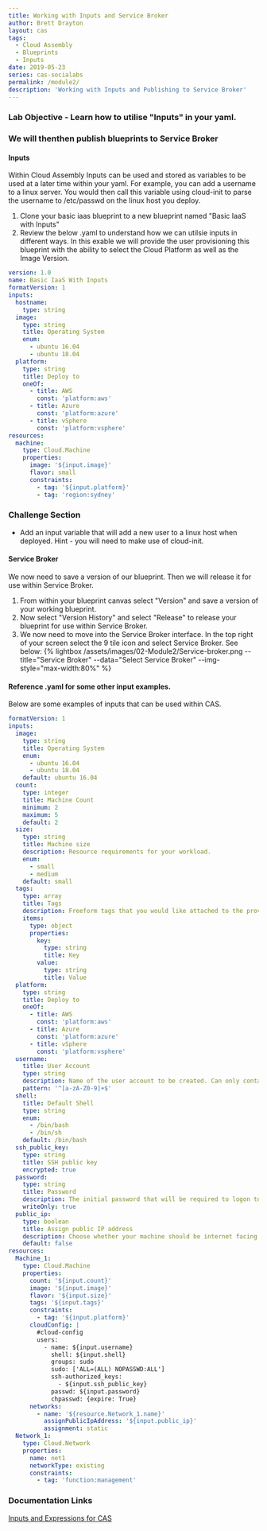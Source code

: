 ```yaml
---
title: Working with Inputs and Service Broker
author: Brett Drayton
layout: cas
tags:
  - Cloud Assembly
  - Blueprints
  - Inputs
date: 2019-05-23
series: cas-socialabs
permalink: /module2/
description: 'Working with Inputs and Publishing to Service Broker'
---
```


### Lab Objective - Learn how to utilise "Inputs" in your yaml.  
### We will thenthen publish blueprints to Service Broker

#### Inputs
Within Cloud Assembly Inputs can be used and stored as variables to be used at a later time within your yaml. For example, you can add a username to a linux server. You would then call this variable using cloud-init to parse the username to /etc/passwd on the linux host you deploy.

1. Clone your basic iaas blueprint to a new blueprint named "Basic IaaS with Inputs"
2. Review the below .yaml to understand how we can utilsie inputs in different ways. In this exable we will provide the user provisioning this blueprint with the ability to select the Cloud Platform as well as the Image Version.

```yaml
version: 1.0
name: Basic IaaS With Inputs
formatVersion: 1
inputs:
  hostname:
    type: string
  image:
    type: string
    title: Operating System
    enum:
      - ubuntu 16.04
      - ubuntu 18.04
  platform:
    type: string
    title: Deploy to
    oneOf:
      - title: AWS
        const: 'platform:aws'
      - title: Azure
        const: 'platform:azure'
      - title: vSphere
        const: 'platform:vsphere'
resources:
  machine:
    type: Cloud.Machine
    properties:
      image: '${input.image}'
      flavor: small
      constraints:
        - tag: '${input.platform}'
        - tag: 'region:sydney'
```
### Challenge Section
- Add an input variable that will add a new user to a linux host when deployed. Hint - you will need to make use of cloud-init.

#### Service Broker

We now need to save a version of our blueprint. Then we will release it for use within Service Broker.

1. From within your blueprint canvas select "Version" and save a version of your working blueprint.
2. Now select "Version History" and select "Release" to release your blueprint for use within Service Broker.
3. We now need to move into the Service Broker interface. In the top right of your screen select the 9 tile icon and select Service Broker. See below:
{% lightbox /assets/images/02-Module2/Service-broker.png --title="Service Broker" --data="Select Service Broker" --img-style="max-width:80%" %}

#### Reference .yaml for some other input examples.
Below are some examples of inputs that can be used within CAS.
```yaml
formatVersion: 1
inputs:
  image:
    type: string
    title: Operating System
    enum:
      - ubuntu 16.04
      - ubuntu 18.04
    default: ubuntu 16.04
  count:
    type: integer
    title: Machine Count
    minimum: 2
    maximum: 5
    default: 2
  size:
    type: string
    title: Machine size
    description: Resource requirements for your workload.
    enum:
      - small
      - medium
    default: small
  tags:
    type: array
    title: Tags
    description: Freeform tags that you would like attached to the provisioned resources.
    items:
      type: object
      properties:
        key:
          type: string
          title: Key
        value:
          type: string
          title: Value
  platform:
    type: string
    title: Deploy to
    oneOf:
      - title: AWS
        const: 'platform:aws'
      - title: Azure
        const: 'platform:azure'
      - title: vSphere
        const: 'platform:vsphere'
  username:
    title: User Account
    type: string
    description: Name of the user account to be created. Can only contain letters and numbers.
    pattern: '^[a-zA-Z0-9]+$'
  shell:
    title: Default Shell
    type: string
    enum:
      - /bin/bash
      - /bin/sh
    default: /bin/bash
  ssh_public_key:
    type: string
    title: SSH public key
    encrypted: true
  password:
    type: string
    title: Password
    description: The initial password that will be required to logon to the machine. Will be set to reset on first login.
    writeOnly: true
  public_ip:
    type: boolean
    title: Assign public IP address
    description: Choose whether your machine should be internet facing.
    default: false
resources:
  Machine_1:
    type: Cloud.Machine
    properties:
      count: '${input.count}'
      image: '${input.image}'
      flavor: '${input.size}'
      tags: '${input.tags}'
      constraints:
        - tag: '${input.platform}'
      cloudConfig: |
        #cloud-config
        users: 
          - name: ${input.username}
            shell: ${input.shell}
            groups: sudo
            sudo: ['ALL=(ALL) NOPASSWD:ALL']
            ssh-authorized_keys:
              - ${input.ssh_public_key}
            passwd: ${input.password}
            chpasswd: {expire: True}
      networks:
        - name: '${resource.Network_1.name}'
          assignPublicIpAddress: '${input.public_ip}'
          assignment: static
  Network_1:
    type: Cloud.Network
    properties:
      name: net1
      networkType: existing
      constraints:
        - tag: 'function:management'
```

### Documentation Links
[Inputs and Expressions for CAS](https://docs.vmware.com/en/VMware-Cloud-Assembly/services/Using-and-Managing/GUID-74B39C1C-A1C5-451B-B936-8EC607E3C6A8.html)




